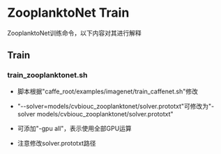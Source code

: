 # ZooplanktoNet Train #

ZooplanktoNet训练命令，以下内容对其进行解释


## Train

### train_zooplanktonet.sh

- 脚本根据"caffe_root/examples/imagenet/train_caffenet.sh"修改

- "--solver=models/cvbiouc_zooplanktonet/solver.prototxt"可修改为"-solver models/cvbiouc_zooplanktonet/solver.prototxt"

- 可添加"-gpu all"，表示使用全部GPU运算

- 注意修改solver.prototxt路径
